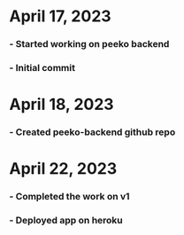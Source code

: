 # April 17, 2023

### - Started working on peeko backend

### - Initial commit

# April 18, 2023

### - Created peeko-backend github repo

# April 22, 2023

### - Completed the work on v1

### - Deployed app on heroku

